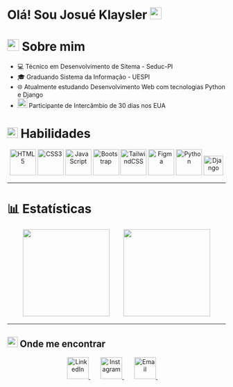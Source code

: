 # Olá! Sou Josué Klaysler <img src="https://github.com/josuekla/material-icons/blob/main/ola.gif" width="27px">
# <img src="https://github.com/josuekla/material-icons/blob/main/dev.gif" width = "27px"> Sobre mim
- 💻 Técnico em Desenvolvimento de Sitema - Seduc-PI
- 🎓 Graduando Sistema da Informação - UESPI
- 🌐 Atualmente estudando Desenvolvimento Web com tecnologias Python e Django
- <img src="https://github.com/josuekla/material-icons/blob/main/avião.gif" width = "22px"> Participante de Intercâmbio de 30 dias nos EUA

# <img src="https://github.com/josuekla/material-icons/blob/main/rocket_1f680.gif" height="24px"> Habilidades

<div align="center">

<img src="https://cdn.jsdelivr.net/gh/devicons/devicon/icons/html5/html5-original.svg" width="60" alt="HTML5"/>
<img src="https://cdn.jsdelivr.net/gh/devicons/devicon/icons/css3/css3-original.svg" width="60" alt="CSS3"/>
<img src="https://cdn.jsdelivr.net/gh/devicons/devicon/icons/javascript/javascript-original.svg" width="60" alt="JavaScript"/>
<img src="https://cdn.jsdelivr.net/gh/devicons/devicon/icons/bootstrap/bootstrap-original.svg" width="60" alt="Bootstrap"/>
<img src="https://github.com/josuekla/material-icons/blob/main/tailwind.webp" width="60" alt="TailwindCSS"/>
<img src="https://cdn.jsdelivr.net/gh/devicons/devicon/icons/figma/figma-original.svg" width="60" alt="Figma"/>
<img src="https://cdn.jsdelivr.net/gh/devicons/devicon/icons/python/python-original.svg" width="60" alt="Python"/>
<img src="https://github.com/josuekla/material-icons/blob/main/django.svg" width="45" alt="Django"/>

</div>

---

# 📊 Estatísticas
<p align="center">
   <img height="200" padding="10px" src="https://github-readme-stats.vercel.app/api?username=josuekla&show_icons=true&theme=tokyonight&include_all_commits=true"/> &nbsp;&nbsp;&nbsp;&nbsp;&nbsp;&nbsp; <img height="200" src="https://github-readme-stats.vercel.app/api/top-langs/?username=josuekla&theme=tokyonight&layout=compact&theme=algolia&bg_color=0,130F40,000000&title_color=ffffff&text_color=4fc3f7&border_radius=10"/> 
</p>

---

## <img src ="https://github.com/josuekla/material-icons/blob/main/Earth.gif" width = "24px"> Onde me encontrar  

<div align="center">
<a href="https://www.linkedin.com/in/josueklaysler/" target="_blank">
  <img src="https://cdn.jsdelivr.net/gh/devicons/devicon/icons/linkedin/linkedin-original.svg" width="50" alt="LinkedIn"/>
</a> &nbsp;&nbsp;&nbsp;&nbsp;&nbsp;

<a href="https://instagram.com/josueklaysler" target="_blank">
  <img src="https://upload.wikimedia.org/wikipedia/commons/thumb/e/e7/Instagram_logo_2016.svg/132px-Instagram_logo_2016.svg.png?20210403190622" width="50" alt="Instagram"/>
</a> &nbsp;&nbsp;&nbsp;&nbsp;&nbsp;

<a href="josueksantos.silva@gmail.com" target="_blank">
  <img src="https://upload.wikimedia.org/wikipedia/commons/thumb/7/7e/Gmail_icon_%282020%29.svg/512px-Gmail_icon_%282020%29.svg.png?20221017173631" width="50" alt="Email"/>
</a> &nbsp;&nbsp;&nbsp;&nbsp;&nbsp;

</div>
  
